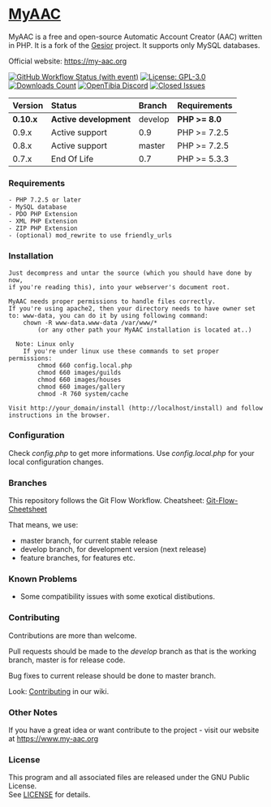 # [MyAAC](https://my-aac.org)

MyAAC is a free and open-source Automatic Account Creator (AAC) written in PHP. It is a fork of the [Gesior](https://github.com/gesior/Gesior2012) project. It supports only MySQL databases.

Official website: https://my-aac.org

[![GitHub Workflow Status (with event)](https://img.shields.io/github/actions/workflow/status/slawkens/myaac/cypress.yml)](https://github.com/slawkens/myaac/actions)
[![License: GPL-3.0](https://img.shields.io/github/license/slawkens/myaac)](https://opensource.org/licenses/gpl-license)
[![Downloads Count](https://img.shields.io/github/downloads/slawkens/myaac/total)](https://github.com/slawkens/myaac/releases)
[![OpenTibia Discord](https://img.shields.io/discord/288399552581468162)](https://discord.gg/2J39Wus)
[![Closed Issues](https://img.shields.io/github/issues-closed-raw/slawkens/myaac)](https://github.com/slawkens/myaac/issues?q=is%3Aissue+is%3Aclosed)

| Version    | Status                                    | Branch  | Requirements   |
|:-----------|:------------------------------------------|:--------|:---------------|
| **0.10.x** | **Active development**                    | develop | **PHP >= 8.0** |
| 0.9.x      | Active support                            | 0.9     | PHP >= 7.2.5   |
| 0.8.x      | Active support                            | master  | PHP >= 7.2.5   |
| 0.7.x      | End Of Life                               | 0.7     | PHP >= 5.3.3   |

### Requirements

	- PHP 7.2.5 or later
	- MySQL database
	- PDO PHP Extension
	- XML PHP Extension
	- ZIP PHP Extension
	- (optional) mod_rewrite to use friendly_urls

### Installation

	Just decompress and untar the source (which you should have done by now,
	if you're reading this), into your webserver's document root.

	MyAAC needs proper permissions to handle files correctly.
	If you're using apache2, then your directory needs to have owner set to: www-data, you can do it by using following command:
		chown -R www-data.www-data /var/www/*
			(or any other path your MyAAC installation is located at..)

	  Note: Linux only
		If you're under linux use these commands to set proper permissions:
			chmod 660 config.local.php
			chmod 660 images/guilds
			chmod 660 images/houses
			chmod 660 images/gallery
			chmod -R 760 system/cache

	Visit http://your_domain/install (http://localhost/install) and follow instructions in the browser.

### Configuration

Check *config.php* to get more informations.
Use *config.local.php* for your local configuration changes.

### Branches

This repository follows the Git Flow Workflow.
Cheatsheet: [Git-Flow-Cheetsheet](https://danielkummer.github.io/git-flow-cheatsheet)

That means, we use:
* master branch, for current stable release
* develop branch, for development version (next release)
* feature branches, for features etc.

### Known Problems

- Some compatibility issues with some exotical distibutions.

### Contributing

Contributions are more than welcome. 

Pull requests should be made to the *develop* branch as that is the working branch, master is for release code.  

Bug fixes to current release should be done to master branch.

Look: [Contributing](https://github.com/otsoft/myaac/wiki/Contributing) in our wiki.

### Other Notes

If you have a great idea or want contribute to the project - visit our website at https://www.my-aac.org

### License

This program and all associated files are released under the GNU Public License.  
See [LICENSE](https://github.com/slawkens/myaac/blob/master/LICENSE) for details.
